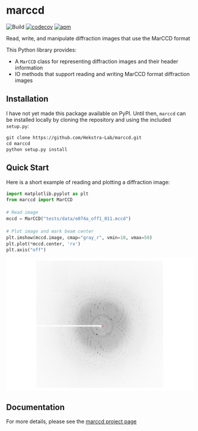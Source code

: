 # marccd  
![Build](https://github.com/Hekstra-Lab/marccd/workflows/Build/badge.svg)
[![codecov](https://codecov.io/gh/Hekstra-Lab/marccd/branch/master/graph/badge.svg)](https://codecov.io/gh/Hekstra-Lab/marccd)
[![apm](https://img.shields.io/apm/l/vim-mode.svg)](https://github.com/Hekstra-Lab/marccd/blob/master/LICENSE)


Read, write, and manipulate diffraction images that use the MarCCD format

This Python library provides:
- A `MarCCD` class for representing diffraction images and their header information
- IO methods that support reading and writing MarCCD format diffraction images

## Installation

I have not yet made this package available on PyPI. Until then, `marccd` can be
installed locally by cloning the repository and using the included `setup.py`:

```
git clone https://github.com/Hekstra-Lab/marccd.git
cd marccd
python setup.py install
```

## Quick Start

Here is a short example of reading and plotting a diffraction image:

```python
import matplotlib.pyplot as plt
from marccd import MarCCD

# Read image
mccd = MarCCD("tests/data/e074a_off1_011.mccd")

# Plot image and mark beam center
plt.imshow(mccd.image, cmap="gray_r", vmin=10, vmax=50)
plt.plot(*mccd.center, 'rx')
plt.axis("off")
```
<img src="https://github.com/Hekstra-Lab/marccd/blob/master/tests/data/image.png" width="800" class="center">

## Documentation

For more details, please see the [marccd project page](https://hekstra-lab.github.io/marccd/)
